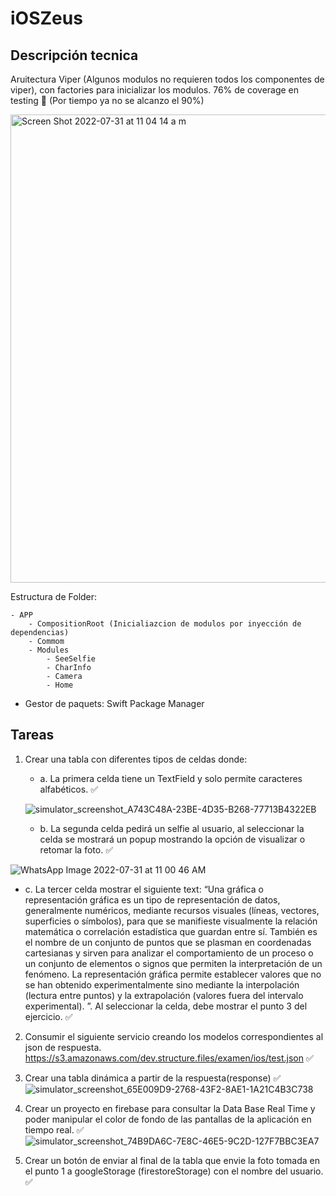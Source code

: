 # iOSZeus

## Descripción tecnica
Aruitectura Viper (Algunos modulos no requieren todos los componentes de viper), con factories para inicializar los modulos. 76% de coverage en testing 🚀 (Por tiempo ya no se alcanzo el 90%) 

<img width="749" alt="Screen Shot 2022-07-31 at 11 04 14 a m" src="https://user-images.githubusercontent.com/39851501/182037651-e67304fe-25d0-4a63-bf89-736bb557a594.png">



Estructura de Folder:

    - APP
        - CompositionRoot (Inicialiazcion de modulos por inyección de dependencias)
        - Commom
        - Modules
            - SeeSelfie
            - CharInfo
            - Camera
            - Home

+ Gestor de paquets: Swift Package Manager


## Tareas
1. Crear una tabla con diferentes tipos de celdas donde:
    
   + a. La primera celda tiene un TextField y solo permite caracteres alfabéticos. ✅
   
   ![simulator_screenshot_A743C48A-23BE-4D35-B268-77713B4322EB](https://user-images.githubusercontent.com/39851501/182037202-be175ef2-ccd1-4d8f-9cbd-cf9a08e3fc95.png)


   + b. La segunda celda pedirá un selfie al usuario, al seleccionar la celda se mostrará un popup mostrando la opción de visualizar o retomar la foto. ✅
 
![WhatsApp Image 2022-07-31 at 11 00 46 AM](https://user-images.githubusercontent.com/39851501/182037301-0b53373e-0187-4471-ad3a-7608cbe7cb02.jpeg)

   + c. La tercer celda mostrar el siguiente text: “Una gráfica o representación gráfica es un tipo de representación de datos, generalmente numéricos, mediante recursos visuales (líneas, vectores, superficies o símbolos), para que se manifieste visualmente la relación matemática o correlación estadística que guardan entre sí. También es el nombre de un conjunto de puntos que se plasman en coordenadas cartesianas y sirven para analizar el comportamiento de un proceso o un conjunto de elementos o signos que permiten la interpretación de un fenómeno. La representación gráfica permite establecer valores que no se han obtenido experimentalmente sino mediante la interpolación (lectura entre puntos) y la extrapolación (valores fuera del intervalo experimental). ”. Al seleccionar la celda, debe mostrar el punto 3 del ejercicio. ✅

2. Consumir el siguiente servicio creando los modelos correspondientes al json de respuesta.
https://s3.amazonaws.com/dev.structure.files/examen/ios/test.json
✅



3. Crear una tabla dinámica a partir de la respuesta(response) ✅
![simulator_screenshot_65E009D9-2768-43F2-8AE1-1A21C4B3C738](https://user-images.githubusercontent.com/39851501/182037322-f44ac1a4-d43c-4281-ac8c-b30cd9f7f7c4.png)

4. Crear un proyecto en firebase para consultar la Data Base Real Time y poder manipular el color de fondo de las pantallas de la aplicación en tiempo real. ✅
![simulator_screenshot_74B9DA6C-7E8C-46E5-9C2D-127F7BBC3EA7](https://user-images.githubusercontent.com/39851501/182037331-3fc1cfd2-e383-4ed2-948e-c41b24119829.png)

5. Crear un botón de enviar al final de la tabla que envie la foto tomada en el punto 1 a googleStorage (firestoreStorage) con el nombre del usuario. ✅
